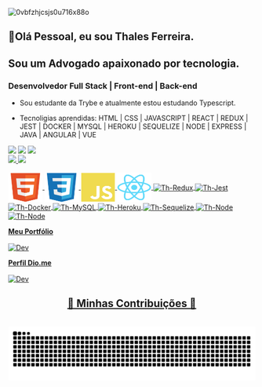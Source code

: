 ![0vbfzhjcsjs0u716x88o](https://user-images.githubusercontent.com/99926224/178134923-f6352f32-196b-49bc-bfa0-563d8293a796.gif)
## 👋Olá Pessoal, eu sou Thales Ferreira.

## Sou um Advogado apaixonado por tecnologia.

### Desenvolvedor Full Stack | Front-end | Back-end

- Sou estudante da Trybe e atualmente estou estudando Typescript.

- Tecnoligias aprendidas: HTML | CSS | JAVASCRIPT | REACT | REDUX | JEST | DOCKER | MYSQL | HEROKU | SEQUELIZE | NODE | EXPRESS | JAVA | ANGULAR | VUE

<div>
  <a href = "mailto:thalesferreira190@gmail.com"><img src="https://img.shields.io/badge/Gmail-D14836?style=for-the-badge&logo=gmail&logoColor=white" target="_blank"></a>
  <a href="https://www.linkedin.com/in/thales-david-ferreira-a47378107/" target="_blank"><img src="https://img.shields.io/badge/-LinkedIn-%230077B5?style=for-the-badge&logo=linkedin&logoColor=white" target="_blank" /></a> 
  <a href="https://api.whatsapp.com/send?phone=5516992746725" target="_blank"><img src="https://img.shields.io/badge/WhatsApp-25D366?style=for-the-badge&logo=whatsapp&logoColor=white" target="_blank"></a>
</div>

<div style="display: inline_block">
  <a href="https://github.com/ThalesDFerreira"/>
  <img height="180em" src="https://github-readme-stats.vercel.app/api?username=ThalesDFerreira&show_icons=true&theme=dracula&include_all_commits=true&count_private=true"/>
  <img height="180em" src="https://github-readme-stats.vercel.app/api/top-langs/?username=ThalesDFerreira&layout=compact&langs_count=7&theme=dark"/>
</div>

<div style="display: inline_block"><br>
  <img align="center" alt="Th-HTML" height="60" width="70" src="https://raw.githubusercontent.com/devicons/devicon/master/icons/html5/html5-original.svg" />
  <img align="center" alt="Th-CSS" height="60" width="70" src="https://raw.githubusercontent.com/devicons/devicon/master/icons/css3/css3-original.svg" />
  <img align="center" alt="Th-Js" height="60" width="70" src="https://raw.githubusercontent.com/devicons/devicon/master/icons/javascript/javascript-plain.svg" />
  <img align="center" alt="Th-React" height="60" width="70" src="https://raw.githubusercontent.com/devicons/devicon/master/icons/react/react-original.svg" />
  <img align="center" alt="Th-Redux" height="60" width="70" src="https://cdn.jsdelivr.net/gh/devicons/devicon/icons/redux/redux-original.svg" />
  <img align="center" alt="Th-Jest" height="60" width="70" src="https://cdn.jsdelivr.net/gh/devicons/devicon/icons/jest/jest-plain.svg" />
  <img align="center" alt="Th-Docker" height="60" width="70" src="https://cdn.jsdelivr.net/gh/devicons/devicon/icons/docker/docker-original.svg" />
  <img align="center" alt="Th-MySQL" height="60" width="70" src="https://cdn.jsdelivr.net/gh/devicons/devicon/icons/mysql/mysql-original-wordmark.svg" />
  <img align="center" alt="Th-Heroku" height="60" width="70" src="https://cdn.jsdelivr.net/gh/devicons/devicon/icons/heroku/heroku-original-wordmark.svg" />
  <img align="center" alt="Th-Sequelize" height="60" width="70" src="https://cdn.jsdelivr.net/gh/devicons/devicon/icons/sequelize/sequelize-original-wordmark.svg" />
  <img align="center" alt="Th-Node" height="60" width="70" src="https://cdn.jsdelivr.net/gh/devicons/devicon/icons/nodejs/nodejs-original-wordmark.svg" />
  <img align="center" alt="Th-Node" height="60" width="70" src="https://cdn.jsdelivr.net/gh/devicons/devicon/icons/express/express-original-wordmark.svg" />
</div>
  
**Meu Portfólio**
<div style="display: inline_block">
  <a href="https://thalesdferreira.github.io"/>
  <img align="center" alt="Dev" height="100" width="100" src="https://cdn.jsdelivr.net/gh/devicons/devicon/icons/devicon/devicon-original.svg" />
</div>
    
**Perfil Dio.me**
<div style="display: inline_block">
  <a href="https://www.dio.me/users/thalesferreira190"/>
  <img align="center" alt="Dev" height="100" width="100" src="https://hermes.digitalinnovation.one/assets/diome/logo-full.svg" />
</div>
  
<div align="center">
  <h2>🐍 Minhas Contribuições 🐍</h2>
  <br>
  <img alt="snake eating my contributions" src="https://raw.githubusercontent.com/ThalesDFerreira/ThalesDFerreira/output/github-contribution-grid-snake.svg" />
  
  <br/><br/><br/>
</div>
